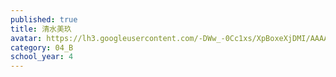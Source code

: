 ```yaml
---
published: true
title: 清水美玖
avatar: https://lh3.googleusercontent.com/-DWw_-0Cc1xs/XpBoxeXjDMI/AAAAAAAADzU/cVxRv86ouuAax_7NNRtW6DiXtXhnWDx8gCE0YBhgLKqgEAMBZVoCHJiv_Wq52ret7ApNoGrIVOkF5lZ8dEsVvU-Hd9LRGFBy0brRrvxH2c4PPbb2DHxdbjOmerOYDQpqdV9MlWlGh81l4dKArojNctDFiSj7bH7Nwe9Zw3lMD0vsQheXaU8BIxogPTTffVAd5rs9f-cmAuXaTLOFZdHVTAZ3xvhxpngHzkuxqHqmzNBkWiEIrPUfRNBYxRuq3QZp_Mq7b4WH8MBPf8vGa42q1Dxmx9BhnDiNE5IpTXuPgBflmOK2HZrCN1HQvN_SRxRwz83_b3KgsbTN7Tul8-xndHnPBberVMPSupNwvpEvGXVEm4agj08-8N8hFYpna-xPwXkW0Vv5CCUUcHfg7Ic0b3VT1w0PcAINHsqFh_U7SF5qsyY7QMiXZ6-uKp4r3DinYO5rWkoZNpuP7-ZKJp3QCmek-3ARpb1aur_1VgWJGyU6TMq2XAt6frVLjjOqdFxel0-T0mxNIhxojNYwtnmmzEX-rr-gLhMFrsPkm0Up3HGegx6dysUU06C24m9_ZrXcp5Lnjxbhg9VKOghCN65Byc_pUIh-W058vpVCArV18D--_T2DXw4G-n3aD9G00d1NuTluwNAtcsMd0DNVgHMedOM1mUtdtw-Mx4YqeRlPqdvIIK-l9nt-8EKAgVtODlnxtem8L1zn-29agAWa-zSxJSFY71-CxSei-DQUHZhVWoA_DL_A_h-ZkWUvilFrQr6UeFsJSLqX4wWhKMKnUwfQF/IMG_1300.JPG
category: 04_B
school_year: 4
---
```

 